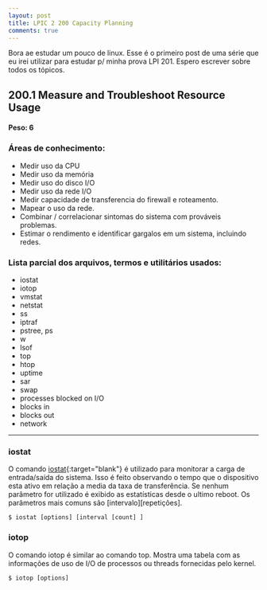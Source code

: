 ```yaml
---
layout: post
title: LPIC 2 200 Capacity Planning
comments: true
---
```


Bora ae estudar um pouco de linux. Esse é o primeiro post de uma série que eu irei utilizar para estudar p/ minha prova LPI 201. Espero escrever sobre todos os tópicos.

## 200.1 Measure and Troubleshoot Resource Usage

#### Peso: 6

### Áreas de conhecimento:

- Medir uso da CPU
- Medir uso da memória
- Medir uso do disco I/O
- Medir uso da rede I/O
- Medir capacidade de transferencia do firewall e roteamento.
- Mapear o uso da rede.
- Combinar / correlacionar sintomas do sistema com prováveis problemas.
- Estimar o rendimento e identificar gargalos em um sistema, incluindo redes.

### Lista parcial dos arquivos, termos e utilitários usados:

- iostat
- iotop
- vmstat
- netstat
- ss
- iptraf
- pstree, ps
- w
- lsof
- top
- htop
- uptime
- sar
- swap
- processes blocked on I/O
- blocks in
- blocks out
- network

---

### iostat

O comando [iostat](https://linux.die.net/man/1/iostat){:target="blank"} é utilizado para monitorar a carga de entrada/saída do sistema. Isso é feito observando o tempo que o dispositivo esta ativo em relação a media da taxa de transferência.
Se nenhum parâmetro for utilizado é exibido as estatísticas desde o ultimo reboot. Os parâmetros mais comuns são [intervalo][repetições].

```shell
$ iostat [options] [interval [count] ]
```

### iotop

O comando iotop é similar ao comando top. Mostra uma tabela com as informações de uso de I/O de processos ou threads fornecidas pelo kernel.

```shell
$ iotop [options]
```
